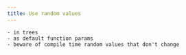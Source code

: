 ```yaml
---
title: Use random values
---
```


    - in trees
    - as default function params
    - beware of compile time random values that don't change
